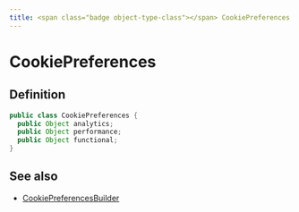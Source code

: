 ```yaml
---
title: <span class="badge object-type-class"></span> CookiePreferences
---
```

# <span class="badge object-type-class"></span> CookiePreferences

## Definition

```java
public class CookiePreferences {
  public Object analytics;
  public Object performance;
  public Object functional;
}
```
## See also

 * <span class="badge builder"></span> [CookiePreferencesBuilder](./builder-CookiePreferencesBuilder.md)
